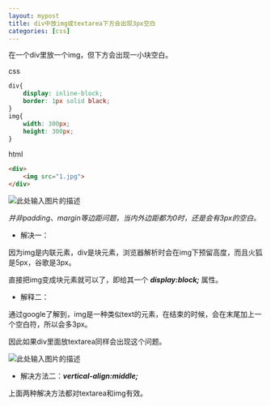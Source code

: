 ```yaml
---
layout: mypost
title: div中放img或textarea下方会出现3px空白
categories: [css]
---
```


在一个div里放一个img，但下方会出现一小块空白。

css
```css
div{
    display: inline-block;
    border: 1px solid black;
}
img{
    width: 300px;
    height: 300px;
}
```
html
```html
<div>
    <img src="1.jpg">
</div>
```

![此处输入图片的描述][1]

*并非padding、margin等边距问题，当内外边距都为0时，还是会有3px的空白。*

- 解决一：

因为img是内联元素，div是块元素，浏览器解析时会在img下预留高度，而且火狐是5px，谷歌是3px。

直接把img变成块元素就可以了，即给其一个 ***display:block;*** 属性。

- 解释二：

通过google了解到，img是一种类似text的元素，在结束的时候，会在末尾加上一个空白符，所以会多3px。

因此如果div里面放textarea同样会出现这个问题。

![此处输入图片的描述][2]

- 解决方法二：***vertical-align:middle;***


上面两种解决方法都对textarea和img有效。



[1]: 01.png
[2]: 02.png
